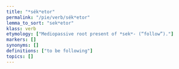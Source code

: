 ```yaml
---
title: "*sékʷetor"
permalink: "/pie/verb/sékʷetor"
lemma_to_sort: "sekʷetor"
klass: verb
etymology: ["Mediopassive root present of *sekʷ- (“follow”)."]
markers: []
synonyms: []
definitions: ["to be following"]
topics: []
---
```

